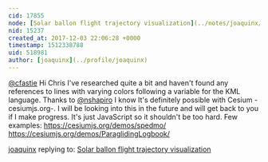 ```yaml
---
cid: 17855
node: [Solar ballon flight trajectory visualization](../notes/joaquinx/11-25-2017/solar-ballon-flight-trajectory-visualization)
nid: 15237
created_at: 2017-12-03 22:06:28 +0000
timestamp: 1512338788
uid: 518981
author: [joaquinx](../profile/joaquinx)
---
```


[@cfastie](/profile/cfastie) Hi Chris I've researched quite a bit and haven't found any references to lines with varying colors following a variable for the KML language. Thanks to [@nshapiro](/profile/nshapiro) I know It's definitely possible with Cesium -cesiumjs.org-. I will be looking into this in the future and will get back to you if I make progress. It's just JavaScript so it shouldn't be too hard. Few examples:
https://cesiumjs.org/demos/spedmo/
https://cesiumjs.org/demos/ParaglidingLogbook/

[joaquinx](../profile/joaquinx) replying to: [Solar ballon flight trajectory visualization](../notes/joaquinx/11-25-2017/solar-ballon-flight-trajectory-visualization)

